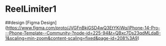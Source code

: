 # ReelLimiter1 
##design
[Figma Design]
(https://www.figma.com/proto/JVGFnBkjGSD4wQ3EtYKiWq/iPhone-14-Pro---Phone-Template--Community-?node-id=225-94&t=QBxc7Ds23qdMLdaB-1&scaling=min-zoom&content-scaling=fixed&page-id=208%3A9)
